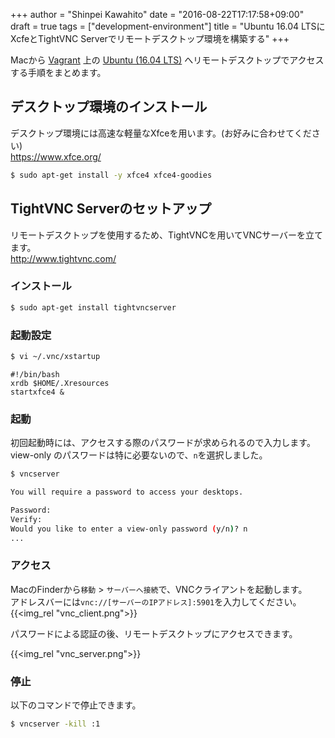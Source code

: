 +++
author = "Shinpei Kawahito"
date = "2016-08-22T17:17:58+09:00"
draft = true
tags = ["development-environment"]
title = "Ubuntu 16.04 LTSにXcfeとTightVNC Serverでリモートデスクトップ環境を構築する"
+++

Macから [Vagrant](https://www.vagrantup.com/) 上の [Ubuntu (16.04 LTS)](https://atlas.hashicorp.com/bento/boxes/ubuntu-16.04) へリモートデスクトップでアクセスする手順をまとめます。

## デスクトップ環境のインストール
デスクトップ環境には高速な軽量なXfceを用います。(お好みに合わせてください)  
https://www.xfce.org/

```sh
$ sudo apt-get install -y xfce4 xfce4-goodies
```

## TightVNC Serverのセットアップ
リモートデスクトップを使用するため、TightVNCを用いてVNCサーバーを立てます。  
http://www.tightvnc.com/

### インストール
```sh
$ sudo apt-get install tightvncserver
```

### 起動設定
```sh
$ vi ~/.vnc/xstartup
```

```
#!/bin/bash
xrdb $HOME/.Xresources
startxfce4 &
```

### 起動
初回起動時には、アクセスする際のパスワードが求められるので入力します。  
view-only のパスワードは特に必要ないので、```n```を選択しました。

```sh
$ vncserver

You will require a password to access your desktops.

Password:
Verify:
Would you like to enter a view-only password (y/n)? n
...
```

### アクセス
MacのFinderから```移動``` > ```サーバーへ接続```で、VNCクライアントを起動します。  
アドレスバーには```vnc://[サーバーのIPアドレス]:5901```を入力してください。
{{<img_rel "vnc_client.png">}}

パスワードによる認証の後、リモートデスクトップにアクセスできます。

{{<img_rel "vnc_server.png">}}

### 停止
以下のコマンドで停止できます。
```sh
$ vncserver -kill :1
```
